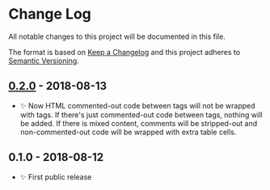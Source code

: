 # Change Log

All notable changes to this project will be documented in this file.

The format is based on [Keep a Changelog](http://keepachangelog.com/)
and this project adheres to [Semantic Versioning](http://semver.org/).

## [0.2.0] - 2018-08-13

- ✨ Now HTML commented-out code between tags will not be wrapped with tags. If there's just commented-out code between tags, nothing will be added. If there is mixed content, comments will be stripped-out and non-commented-out code will be wrapped with extra table cells.

## 0.1.0 - 2018-08-12

- ✨ First public release

[0.2.0]: https://bitbucket.org/codsen/html-table-patcher/branches/compare/v0.2.0%0Dv0.1.2#diff
